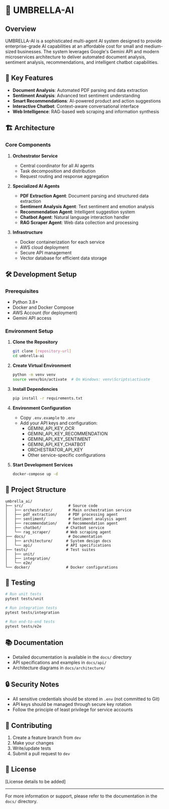 # 🌂 UMBRELLA-AI

## Overview

UMBRELLA-AI is a sophisticated multi-agent AI system designed to provide enterprise-grade AI capabilities at an affordable cost for small and medium-sized businesses. The system leverages Google's Gemini API and modern microservices architecture to deliver automated document analysis, sentiment analysis, recommendations, and intelligent chatbot capabilities.

## 🚀 Key Features

- **Document Analysis**: Automated PDF parsing and data extraction
- **Sentiment Analysis**: Advanced text sentiment understanding
- **Smart Recommendations**: AI-powered product and action suggestions
- **Interactive Chatbot**: Context-aware conversational interface
- **Web Intelligence**: RAG-based web scraping and information synthesis

## 🏗️ Architecture

### Core Components

1. **Orchestrator Service**
   - Central coordinator for all AI agents
   - Task decomposition and distribution
   - Request routing and response aggregation

2. **Specialized AI Agents**
   - **PDF Extraction Agent**: Document parsing and structured data extraction
   - **Sentiment Analysis Agent**: Text sentiment and emotion analysis
   - **Recommendation Agent**: Intelligent suggestion system
   - **Chatbot Agent**: Natural language interaction handler
   - **RAG Scraper Agent**: Web data collection and processing

3. **Infrastructure**
   - Docker containerization for each service
   - AWS cloud deployment
   - Secure API management
   - Vector database for efficient data storage

## 🛠️ Development Setup

### Prerequisites

- Python 3.8+
- Docker and Docker Compose
- AWS Account (for deployment)
- Gemini API access

### Environment Setup

1. **Clone the Repository**
   ```bash
   git clone [repository-url]
   cd umbrella-ai
   ```

2. **Create Virtual Environment**
   ```bash
   python -m venv venv
   source venv/bin/activate  # On Windows: venv\Scripts\activate
   ```

3. **Install Dependencies**
   ```bash
   pip install -r requirements.txt
   ```

4. **Environment Configuration**
   - Copy `.env.example` to `.env`
   - Add your API keys and configuration:
     - GEMINI_API_KEY_OCR
     - GEMINI_API_KEY_RECOMMENDATION
     - GEMINI_API_KEY_SENTIMENT
     - GEMINI_API_KEY_CHATBOT
     - ORCHESTRATOR_API_KEY
     - Other service-specific configurations

5. **Start Development Services**
   ```bash
   docker-compose up -d
   ```

## 📁 Project Structure

```
umbrella_ai/
├── src/                    # Source code
│   ├── orchestrator/       # Main orchestration service
│   ├── pdf_extraction/     # PDF processing agent
│   ├── sentiment/          # Sentiment analysis agent
│   ├── recommendation/     # Recommendation agent
│   ├── chatbot/           # Chatbot service
│   └── rag_scraper/       # Web scraping agent
├── docs/                   # Documentation
│   ├── architecture/      # System design docs
│   └── api/               # API specifications
├── tests/                 # Test suites
│   ├── unit/
│   ├── integration/
│   └── e2e/
└── docker/                # Docker configurations
```

## 🧪 Testing

```bash
# Run unit tests
pytest tests/unit

# Run integration tests
pytest tests/integration

# Run end-to-end tests
pytest tests/e2e
```

## 📚 Documentation

- Detailed documentation is available in the `docs/` directory
- API specifications and examples in `docs/api/`
- Architecture diagrams in `docs/architecture/`

## 🔒 Security Notes

- All sensitive credentials should be stored in `.env` (not committed to Git)
- API keys should be managed through secure key rotation
- Follow the principle of least privilege for service accounts

## 🤝 Contributing

1. Create a feature branch from `dev`
2. Make your changes
3. Write/update tests
4. Submit a pull request to `dev`

## 📄 License

[License details to be added]

---

For more information or support, please refer to the documentation in the `docs/` directory. 